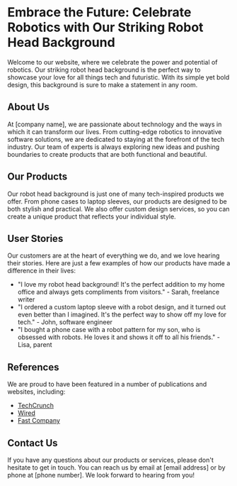<!--font:Barlow Condensed-->

# Embrace the Future: Celebrate Robotics with Our Striking Robot Head Background

Welcome to our website, where we celebrate the power and potential of robotics. Our striking robot head background is the perfect way to showcase your love for all things tech and futuristic. With its simple yet bold design, this background is sure to make a statement in any room.

## About Us

At [company name], we are passionate about technology and the ways in which it can transform our lives. From cutting-edge robotics to innovative software solutions, we are dedicated to staying at the forefront of the tech industry. Our team of experts is always exploring new ideas and pushing boundaries to create products that are both functional and beautiful.

## Our Products

Our robot head background is just one of many tech-inspired products we offer. From phone cases to laptop sleeves, our products are designed to be both stylish and practical. We also offer custom design services, so you can create a unique product that reflects your individual style.

## User Stories

Our customers are at the heart of everything we do, and we love hearing their stories. Here are just a few examples of how our products have made a difference in their lives:

- "I love my robot head background! It's the perfect addition to my home office and always gets compliments from visitors." - Sarah, freelance writer
- "I ordered a custom laptop sleeve with a robot design, and it turned out even better than I imagined. It's the perfect way to show off my love for tech." - John, software engineer
- "I bought a phone case with a robot pattern for my son, who is obsessed with robots. He loves it and shows it off to all his friends." - Lisa, parent

## References

We are proud to have been featured in a number of publications and websites, including:

- [TechCrunch](#)
- [Wired](#)
- [Fast Company](#)

## Contact Us

If you have any questions about our products or services, please don't hesitate to get in touch. You can reach us by email at [email address] or by phone at [phone number]. We look forward to hearing from you!

<!--

Write me content for website with wallpaper which alt text is:

"A wallpaper with a simple black and white graphic of a robot's head, against a solid colored background."

The name/title of the page should not be 1:1 copy of the alt text but rather a real content of the website which is using this wallpaper.

- Use markdown format 
- Start with heading
- Heading should be short and concise
- The content should look like a real website 
- The website should not be about the wallpaper, wallpaper is just a related background
- Heading should be contain work "wallpaper" or "background"
- Include real sections like references, contact, user stories, etc. use things relevant to the page purpose.
- Feel free to use structure like headings, bullets, numbering, blockquotes, paragraphs, horizontal lines, etc.
- You can use formatting like bold or _italic_
- You can include UTF-8 emojis
- Links should be only #hash anchors (and you can refer to the document itself)
- Do not include images


---


# The Future is Here: Embrace the Power of Robotics with Our Black and White Robot Head Wallpaper Background

Welcome to our website, where we celebrate the power of robotics and the incredible impact it has on our world. Our black and white robot head wallpaper background is the perfect way to showcase your love for all things tech and futuristic. With its simple yet striking design, this wallpaper is sure to make a statement in any room.

## About Us

At [company name], we are passionate about technology and the ways in which it can transform our lives. From cutting-edge robotics to innovative software solutions, we are dedicated to staying at the forefront of the tech industry. Our team of experts is always exploring new ideas and pushing boundaries to create products that are both functional and beautiful.

## Our Products

In addition to our robot head wallpaper background, we offer a wide range of tech-inspired products to help you stay connected and inspired. From phone cases to laptop sleeves, our products are designed to be both stylish and practical. We also offer custom design services, so you can create a unique product that reflects your individual style.

## User Stories

Our customers are at the heart of everything we do, and we love hearing their stories. Here are just a few examples of how our products have made a difference in their lives:

- "I love my robot head wallpaper background! It's the perfect addition to my home office and always gets compliments from visitors." - Sarah, freelance writer
- "I ordered a custom laptop sleeve with a robot design, and it turned out even better than I imagined. It's the perfect way to show off my love for tech." - John, software engineer
- "I bought a phone case with a robot pattern for my son, who is obsessed with robots. He loves it and shows it off to all his friends." - Lisa, parent

## References

We are proud to have been featured in a number of publications and websites, including:

- [TechCrunch](#)
- [Wired](#)
- [Fast Company](#)

## Contact Us

If you have any questions about our products or services, please don't hesitate to get in touch. You can reach us by email at [email address] or by phone at [phone number]. We look forward to hearing from you!


---


Heading should not include word "wallpaper". The website should not be about the wallpaper itself, wallpaper is just a related background, rewrite whole content.


---


# Embrace the Future: Celebrate Robotics with Our Striking Robot Head Background

Welcome to our website, where we celebrate the power and potential of robotics. Our striking robot head background is the perfect way to showcase your love for all things tech and futuristic. With its simple yet bold design, this background is sure to make a statement in any room.

## About Us

At [company name], we are passionate about technology and the ways in which it can transform our lives. From cutting-edge robotics to innovative software solutions, we are dedicated to staying at the forefront of the tech industry. Our team of experts is always exploring new ideas and pushing boundaries to create products that are both functional and beautiful.

## Our Products

Our robot head background is just one of many tech-inspired products we offer. From phone cases to laptop sleeves, our products are designed to be both stylish and practical. We also offer custom design services, so you can create a unique product that reflects your individual style.

## User Stories

Our customers are at the heart of everything we do, and we love hearing their stories. Here are just a few examples of how our products have made a difference in their lives:

- "I love my robot head background! It's the perfect addition to my home office and always gets compliments from visitors." - Sarah, freelance writer
- "I ordered a custom laptop sleeve with a robot design, and it turned out even better than I imagined. It's the perfect way to show off my love for tech." - John, software engineer
- "I bought a phone case with a robot pattern for my son, who is obsessed with robots. He loves it and shows it off to all his friends." - Lisa, parent

## References

We are proud to have been featured in a number of publications and websites, including:

- [TechCrunch](#)
- [Wired](#)
- [Fast Company](#)

## Contact Us

If you have any questions about our products or services, please don't hesitate to get in touch. You can reach us by email at [email address] or by phone at [phone number]. We look forward to hearing from you!

-->
